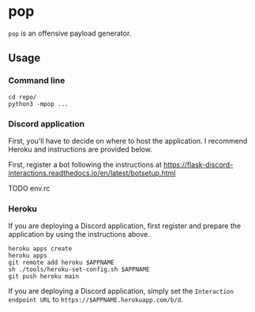 # pop

`pop` is an offensive payload generator.


## Usage

### Command line

```
cd repo/
python3 -mpop ...
```

### Discord application

First, you'll have to decide on where to host the application. I
recommend Heroku and instructions are provided below.

First, register a bot following the instructions at
https://flask-discord-interactions.readthedocs.io/en/latest/botsetup.html

TODO env.rc

### Heroku

If you are deploying a Discord application, first register and prepare
the application by using the instructions above.

```
heroku apps create
heroku apps
git remote add heroku $APPNAME
sh ./tools/heroku-set-config.sh $APPNAME
git push heroku main
```

If you are deploying a Discord application, simply set the `Interaction
endpoint URL` to `https://$APPNAME.herokuapp.com/b/d`.
